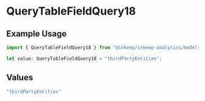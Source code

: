 # QueryTableFieldQuery18

## Example Usage

```typescript
import { QueryTableFieldQuery18 } from "@inkeep/inkeep-analytics/models/operations";

let value: QueryTableFieldQuery18 = "thirdPartyEntities";
```

## Values

```typescript
"thirdPartyEntities"
```